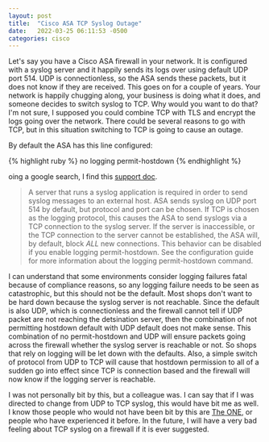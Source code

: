 ```yaml
---
layout: post
title:  "Cisco ASA TCP Syslog Outage"
date:   2022-03-25 06:11:53 -0500
categories: cisco
---
```


Let's say you have a Cisco ASA firewall in your network.  It is configured with a syslog server and it happily sends its logs over using default UDP port 514.  UDP is connectionless, so the ASA sends these packets, but it does not know if they are received.  This goes on for a couple of years.  Your network is happily chugging along, your business is doing what it does, and someone decides to switch syslog to TCP.  Why would you want to do that?  I'm not sure, I supposed you could combine TCP with TLS and encrypt the logs going over the network.  There could be several reasons to go with TCP, but in this situation switching to TCP is going to cause an outage.

By default the ASA has this line configured:

{% highlight ruby %}
no logging permit-hostdown
{% endhighlight %}

oing a google search, I find this [support doc](https://www.cisco.com/c/en/us/support/docs/security/pix-500-series-security-appliances/63884-config-asa-00.html).

> A server that runs a syslog application is required in order to send syslog messages to an external host. ASA sends syslog on UDP port 514 by default, but protocol and port can be chosen. If TCP is chosen as the logging protocol, this causes the ASA to send syslogs via a TCP connection to the syslog server. If the server is inaccessible, or the TCP connection to the server cannot be established, the ASA will, by default, block <em>ALL</em> new connections. This behavior can be disabled if you enable logging permit-hostdown. See the configuration guide for more information about the logging permit-hostdown command.

I can understand that some environments consider logging failures fatal because of compliance reasons, so any logging failure needs to be seen as catastrophic, but this should not be the default.  Most shops don't want to be hard down because the syslog server is not reachable.  Since the default is also UDP, which is connectionless and the firewall cannot tell if UDP packet are not reaching the detsination server, then the combination of not permitting hostdown default with UDP default does not make sense.  This combination of no permit-hostdown and UDP will ensure packets going across the firewall whether the syslog server is reachable or not.  So shops that rely on logging will be let down with the defaults.  Also, a simple switch of protocol from UDP to TCP will cause that hostdown permission to all of a sudden go into effect since TCP is connection based and the firewall will now know if the logging server is reachable.

I was not personally bit by this, but a colleague was.  I can say that if I was directed to change from UDP to TCP syslog, this would have bit me as well.  I know those people who would not have been bit by this are [The ONE](https://rachelbythebay.com/w/2018/04/28/meta/), or people who have experienced it before.  In the future, I will have a very bad feeling about TCP syslog on a firewall if it is ever suggested.
